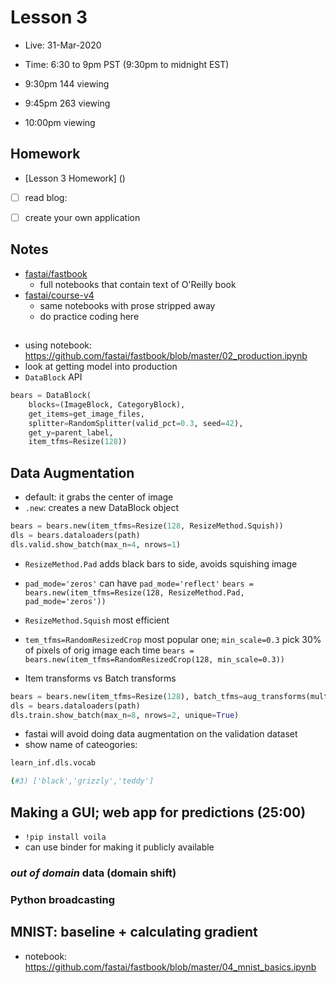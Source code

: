 # Lesson 3
- Live:  31-Mar-2020
- Time: 6:30 to 9pm PST  (9:30pm to midnight EST)

- 9:30pm  144 viewing
- 9:45pm  263 viewing
- 10:00pm  viewing

## Homework
- [Lesson 3 Homework] ()

- [ ] read blog: [](https://www.fast.ai/2016/12/29/uses-of-ai/)
- [ ] create your own application


## Notes
- [fastai/fastbook](https://github.com/fastai/fastbook)
  - full notebooks that contain text of O'Reilly book
- [fastai/course-v4](https://github.com/fastai/course-v4) 
  - same notebooks with prose stripped away
  - do practice coding here

## 
- using notebook:  https://github.com/fastai/fastbook/blob/master/02_production.ipynb
- look at getting model into production
- `DataBlock` API
```python
bears = DataBlock(
    blocks=(ImageBlock, CategoryBlock), 
    get_items=get_image_files, 
    splitter=RandomSplitter(valid_pct=0.3, seed=42),
    get_y=parent_label,
    item_tfms=Resize(128))
```

## Data Augmentation
- default: it grabs the center of image
- `.new`: creates a new DataBlock object
```python
bears = bears.new(item_tfms=Resize(128, ResizeMethod.Squish))
dls = bears.dataloaders(path)
dls.valid.show_batch(max_n=4, nrows=1)
```
- `ResizeMethod.Pad` adds black bars to side, avoids squishing image
- `pad_mode='zeros'` can have `pad_mode='reflect'`
`bears = bears.new(item_tfms=Resize(128, ResizeMethod.Pad, pad_mode='zeros'))`
- `ResizeMethod.Squish` most efficient
- `tem_tfms=RandomResizedCrop` most popular one; `min_scale=0.3` pick 30% of pixels of orig image each time
`bears = bears.new(item_tfms=RandomResizedCrop(128, min_scale=0.3))`

- Item transforms vs Batch transforms
```python
bears = bears.new(item_tfms=Resize(128), batch_tfms=aug_transforms(mult=2))
dls = bears.dataloaders(path)
dls.train.show_batch(max_n=8, nrows=2, unique=True)
```
- fastai will avoid doing data augmentation on the validation dataset
- show name of cateogories:
```python
learn_inf.dls.vocab
```
```bash
(#3) ['black','grizzly','teddy']
```

## Making a GUI; web app for predictions (25:00)
- `!pip install voila`
- can use binder for making it publicly available

### *out of domain* data (domain shift)

### Python broadcasting

## MNIST: baseline + calculating gradient
- notebook:  https://github.com/fastai/fastbook/blob/master/04_mnist_basics.ipynb



